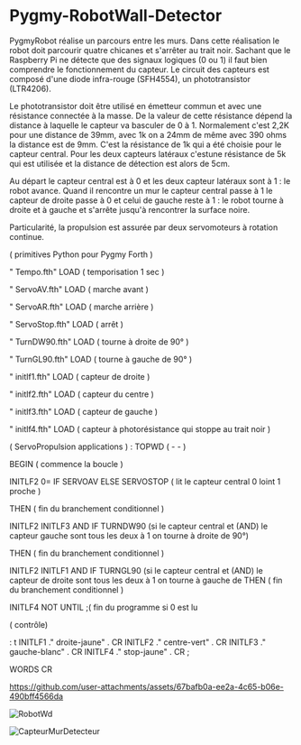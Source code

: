 # Pygmy-RobotWall-Detector
PygmyRobot réalise un parcours entre les murs.
Dans cette réalisation le robot doit parcourir quatre chicanes et s'arrêter au trait noir.
Sachant que le Raspberry Pi ne détecte  que des signaux logiques (0 ou 1) il faut bien comprendre le fonctionnement du capteur. Le circuit des capteurs est composé d'une diode infra-rouge (SFH4554), un phototransistor (LTR4206).

Le phototransistor  doit être utilisé  en émetteur commun et
avec une résistance connectée à la masse. De la valeur de cette résistance dépend la distance à laquelle le capteur va basculer de 0 à 1.
Normalement c'est 2,2K pour une distance de 39mm, avec 1k on a 24mm de même avec 390 ohms la distance est de 9mm. C'est la résistance de 1k qui a été choisie pour le capteur central. Pour les deux capteurs latéraux c'estune résistance de  5k qui est utilisée et la distance de détection est alors de 5cm.

Au départ le capteur central est à 0 et les deux capteur latéraux sont à 1 : le robot avance. Quand il rencontre un mur le capteur central passe à 1 le capteur de droite passe à 0 et celui de gauche reste à 1 : le robot tourne à droite et à gauche et s'arrête jusqu'à rencontrer la surface noire.

Particularité, la propulsion est assurée par deux servomoteurs à rotation continue. 

( primitives Python pour Pygmy Forth )

" Tempo.fth" LOAD ( temporisation 1 sec )

" ServoAV.fth" LOAD ( marche avant )

" ServoAR.fth" LOAD ( marche arrière )

" ServoStop.fth" LOAD ( arrêt )

" TurnDW90.fth" LOAD ( tourne à droite de 90° )

" TurnGL90.fth" LOAD ( tourne à gauche de 90° )

" initlf1.fth" LOAD ( capteur de droite )

" initlf2.fth" LOAD ( capteur du centre )

" initlf3.fth" LOAD ( capteur de gauche )

" initlf4.fth" LOAD ( capteur à photorésistance qui stoppe au trait noir )


( ServoPropulsion applications )
: TOPWD ( - - )

BEGIN ( commence la boucle )

INITLF2 0= IF SERVOAV ELSE SERVOSTOP ( lit le capteur central 0 loint 1 proche )

THEN  ( fin du branchement conditionnel )

INITLF2 INITLF3 AND IF TURNDW90 (si le capteur central et (AND) le capteur gauche sont tous les deux à 1 on tourne à droite de 90°)

THEN ( fin du branchement conditionnel )

INITLF2 INITLF1 AND IF TURNGL90 (si le capteur central et (AND) le capteur de droite sont tous les deux à 1 on tourne à gauche de
THEN ( fin du branchement conditionnel )

INITLF4 NOT UNTIL ;( fin du programme si 0 est lu  

( contrôle)

: t INITLF1 ." droite-jaune" . CR INITLF2 ." centre-vert" . CR INITLF3  ." gauche-blanc" . CR INITLF4  ." stop-jaune" .  CR  ;

WORDS  CR


https://github.com/user-attachments/assets/67bafb0a-ee2a-4c65-b06e-490bff4566da





![RobotWd](https://github.com/user-attachments/assets/72c96cec-64aa-4d07-a386-767e28dbd2b2)


![CapteurMurDetecteur](https://github.com/user-attachments/assets/7e5af9c7-58a6-42c7-b3d0-7fd5fc9da8fc)
